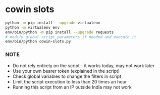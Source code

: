 # cowin slots

```sh
python -m pip install --upgrade virtualenv
python -m virtualenv env
env/bin/python -m pip install --upgrade requests
# modify global script parameters if needed and execute it
env/bin/python cowin-slots.py
```

### NOTE
- Do not rely entirely on the script - it works today, may not work later
- Use your own bearer token (explained in the script)
- Check global variables to change the filters in script
- Limit the script execution to less than 20 times an hour
- Running this script from an IP outside India may not work